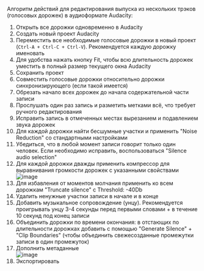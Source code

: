 Алгоритм действий для редактирования выпуска из нескольких трэков (голосовых дорожек) в аудиоформате Audacity:   

1. Открыть все дорожки одновременно в Audacity
2. Создать новый проект Audacity
3. Переместить все необходимые голосовые дорожки в новый проект (`Ctrl-A + Ctrl-C + Ctrl-V`). Рекомендуется каждую дорожку именовать
4. Для удобства нажать кнопку Fit, чтобы всю длительность дорожек уместить в полный размер текущего окна Audacity
5. Сохранить проект
6. Совместить голосовые дорожки относительно дорожки синхронизирующего (если такой имеется)
7. Обрезать начало всех дорожек до начала содержательной части записи
8. Прослушать один раз запись и разметить метками всё, что требует ручного редактирования
9. Исправить запись в отмеченных местах вырезанием и подавлением звука дорожек
10. Для каждой дорожки найти бесшумные участки и применить "Noise Reduction" со стандартными настройками
11. Убедиться, что в любой момент записи говорит только один человек. Если необходимо исправить, воспользоваться "Silence audio selection"
12. Для каждой дорожки дважды применить компрессор для выравнивания громкости дорожек с указанными свойствами  
![image](https://user-images.githubusercontent.com/32619053/152642577-37fc9400-57f8-42af-850f-590edba51f91.png)
13. Для избавления от моментов молчания применить ко всем дорожкам "Truncate silence" с Threshold: -40Db
14. Удалить ненужные участки записи в начале и в конце
15. Добавить музыкальное сопровождение (унцу). Рекомендуется проигрывать унцу 3-4 секунды перед первыми словами + в течение 10 секунд под конец записи
16. Объединить дорожки по времени окончания: в отстающих по длительности дорожках добавить с помощью "Generate Silence" + "Clip Boundaries" (чтобы объединить свежесозданные промежутки записи в один промежуток)
17. Дополнить метаданные  
![image](https://user-images.githubusercontent.com/32619053/152642782-8db628ab-99f4-415d-80ce-3d6b3c92e3c6.png)
18. Экспортировать
